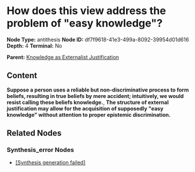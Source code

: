 # How does this view address the problem of "easy knowledge"?

**Node Type:** antithesis
**Node ID:** df7f9618-41e3-499a-8092-39954d01d616
**Depth:** 4
**Terminal:** No

**Parent:** [Knowledge as Externalist Justification](knowledge-as-externalist-justification-synthesis-eb6ebbed-f695-49c9-be08-48fece3a629b.md)

## Content

**Suppose a person uses a reliable but non-discriminative process to form beliefs, resulting in true beliefs by mere accident; intuitively, we would resist calling these beliefs knowledge.**, **The structure of external justification may allow for the acquisition of supposedly "easy knowledge" without attention to proper epistemic discrimination.**

## Related Nodes

### Synthesis_error Nodes

- [[Synthesis generation failed]](synthesis-generation-failed-synthesis-error-3654d963-0e7a-447e-a500-b06d1a6fef90.md)
